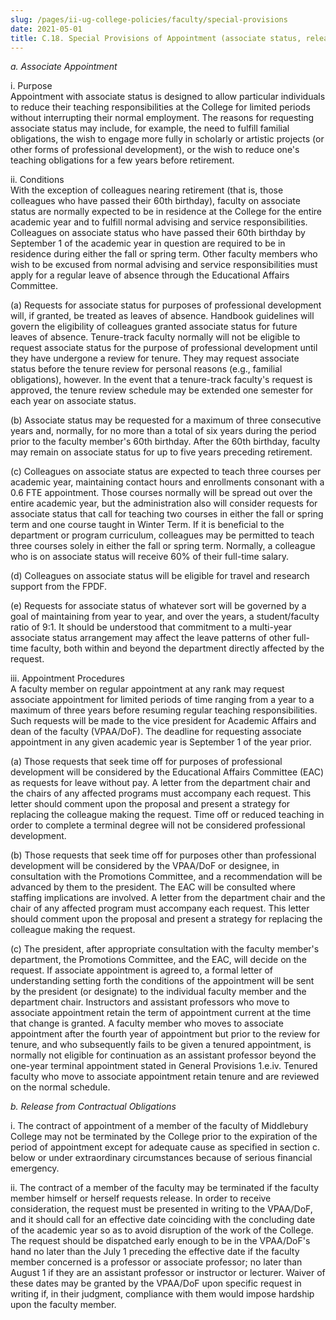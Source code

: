```yaml
---
slug: /pages/ii-ug-college-policies/faculty/special-provisions
date: 2021-05-01
title: C.18. Special Provisions of Appointment (associate status, release from contract)
---
```

_a. Associate Appointment_

i. Purpose  
Appointment with associate status is designed to allow particular individuals to reduce their teaching responsibilities at the College for limited periods without interrupting their normal employment. The reasons for requesting associate status may include, for example, the need to fulfill familial obligations, the wish to engage more fully in scholarly or artistic projects (or other forms of professional development), or the wish to reduce one's teaching obligations for a few years before retirement.

ii. Conditions  
With the exception of colleagues nearing retirement (that is, those colleagues who have passed their 60th birthday), faculty on associate status are normally expected to be in residence at the College for the entire academic year and to fulfill normal advising and service responsibilities. Colleagues on associate status who have passed their 60th birthday by September 1 of the academic year in question are required to be in residence during either the fall or spring term. Other faculty members who wish to be excused from normal advising and service responsibilities must apply for a regular leave of absence through the Educational Affairs Committee.

(a) Requests for associate status for purposes of professional development will, if granted, be treated as leaves of absence. Handbook guidelines will govern the eligibility of colleagues granted associate status for future leaves of absence. Tenure-track faculty normally will not be eligible to request associate status for the purpose of professional development until they have undergone a review for tenure. They may request associate status before the tenure review for personal reasons (e.g., familial obligations), however. In the event that a tenure-track faculty's request is approved, the tenure review schedule may be extended one semester for each year on associate status.

(b) Associate status may be requested for a maximum of three consecutive years and, normally, for no more than a total of six years during the period prior to the faculty member's 60th birthday. After the 60th birthday, faculty may remain on associate status for up to five years preceding retirement.

(c) Colleagues on associate status are expected to teach three courses per academic year, maintaining contact hours and enrollments consonant with a 0.6 FTE appointment. Those courses normally will be spread out over the entire academic year, but the administration also will consider requests for associate status that call for teaching two courses in either the fall or spring term and one course taught in Winter Term. If it is beneficial to the department or program curriculum, colleagues may be permitted to teach three courses solely in either the fall or spring term. Normally, a colleague who is on associate status will receive 60% of their full-time salary.

(d) Colleagues on associate status will be eligible for travel and research support from the FPDF.

(e) Requests for associate status of whatever sort will be governed by a goal of maintaining from year to year, and over the years, a student/faculty ratio of 9:1\. It should be understood that commitment to a multi-year associate status arrangement may affect the leave patterns of other full-time faculty, both within and beyond the department directly affected by the request.

iii. Appointment Procedures  
A faculty member on regular appointment at any rank may request associate appointment for limited periods of time ranging from a year to a maximum of three years before resuming regular teaching responsibilities. Such requests will be made to the vice president for Academic Affairs and dean of the faculty (VPAA/DoF). The deadline for requesting associate appointment in any given academic year is September 1 of the year prior.

(a) Those requests that seek time off for purposes of professional development will be considered by the Educational Affairs Committee (EAC) as requests for leave without pay. A letter from the department chair and the chairs of any affected programs must accompany each request. This letter should comment upon the proposal and present a strategy for replacing the colleague making the request. Time off or reduced teaching in order to complete a terminal degree will not be considered professional development.

(b) Those requests that seek time off for purposes other than professional development will be considered by the VPAA/DoF or designee, in consultation with the Promotions Committee, and a recommendation will be advanced by them to the president. The EAC will be consulted where staffing implications are involved. A letter from the department chair and the chair of any affected program must accompany each request. This letter should comment upon the proposal and present a strategy for replacing the colleague making the request.

(c) The president, after appropriate consultation with the faculty member's department, the Promotions Committee, and the EAC, will decide on the request. If associate appointment is agreed to, a formal letter of understanding setting forth the conditions of the appointment will be sent by the president (or designate) to the individual faculty member and the department chair. Instructors and assistant professors who move to associate appointment retain the term of appointment current at the time that change is granted. A faculty member who moves to associate appointment after the fourth year of appointment but prior to the review for tenure, and who subsequently fails to be given a tenured appointment, is normally not eligible for continuation as an assistant professor beyond the one-year terminal appointment stated in General Provisions 1.e.iv. Tenured faculty who move to associate appointment retain tenure and are reviewed on the normal schedule.

_b. Release from Contractual Obligations_

i. The contract of appointment of a member of the faculty of Middlebury College may not be terminated by the College prior to the expiration of the period of appointment except for adequate cause as specified in section c. below or under extraordinary circumstances because of serious financial emergency.

ii. The contract of a member of the faculty may be terminated if the faculty member himself or herself requests release. In order to receive consideration, the request must be presented in writing to the VPAA/DoF, and it should call for an effective date coinciding with the concluding date of the academic year so as to avoid disruption of the work of the College. The request should be dispatched early enough to be in the VPAA/DoF's hand no later than the July 1 preceding the effective date if the faculty member concerned is a professor or associate professor; no later than August 1 if they are an assistant professor or instructor or lecturer. Waiver of these dates may be granted by the VPAA/DoF upon specific request in writing if, in their judgment, compliance with them would impose hardship upon the faculty member.